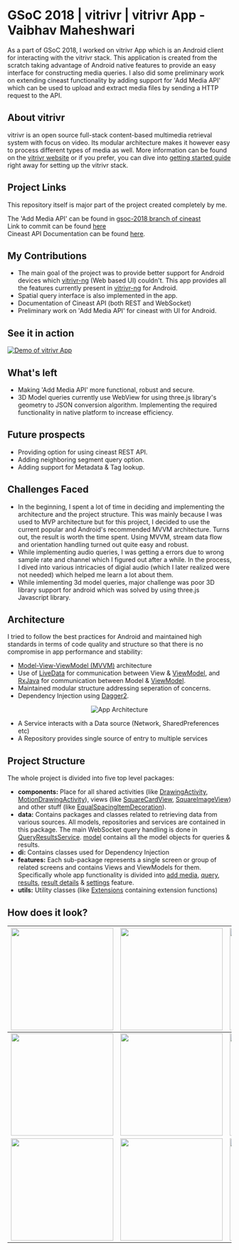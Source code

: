 # GSoC 2018 | vitrivr | vitrivr App - Vaibhav Maheshwari
As a part of GSoC 2018, I worked on vitrivr App which is an Android client for interacting with the vitrivr stack. This application is created from the scratch taking advantage of Android native features to provide an easy interface for constructing media queries. I also did some preliminary work on extending cineast functionality by adding support for 'Add Media API' which can be used to upload and extract media files by sending a HTTP request to the API.

## About vitrivr
vitrivr is an open source full-stack content-based multimedia retrieval system with focus on video. Its modular architecture makes it however easy to process different types of media as well. More information can be found on the [vitrivr website](https://vitrivr.org) or if you prefer, you can dive into [getting started guide](https://vitrivr.org/getting_started.html) right away for setting up the vitrivr stack.

## Project Links
This repository itself is major part of the project created completely by me.

The 'Add Media API' can be found in [gsoc-2018 branch of cineast](https://github.com/vitrivr/cineast/tree/gsoc-2018)  
Link to commit can be found [here](https://github.com/vitrivr/cineast/commit/e82c09c83a1fd2ce390ca3814bfd81a62d1dff54)  
Cineast API Documentation can be found [here](https://github.com/iammvaibhav/Cineast-API/wiki).

## My Contributions
* The main goal of the project was to provide better support for Android devices which [vitrivr-ng](https://github.com/vitrivr/vitrivr-ng) (Web based UI) couldn't. This app provides all the features currently present in [vitrivr-ng](https://github.com/vitrivr/vitrivr-ng) for Android.
* Spatial query interface is also implemented in the app.
* Documentation of Cineast API (both REST and WebSocket)
* Preliminary work on 'Add Media API' for cineast with UI for Android.

## See it in action

[![Demo of vitrivr App](https://image.ibb.co/c33T39/video_Youtube.png)](https://youtu.be/yYAVT22My9w "Demo of vitrivr App")

## What's left
* Making 'Add Media API' more functional, robust and secure.
* 3D Model queries currently use WebView for using three.js library's geometry to JSON conversion algorithm. Implementing the required functionality in native platform to increase efficiency.

## Future prospects
* Providing option for using cineast REST API.
* Adding neighboring segment query option.
* Adding support for Metadata & Tag lookup.

## Challenges Faced
* In the beginning, I spent a lot of time in deciding and implementing the architecture and the project structure. This was mainly because I was used to MVP architecture but for this project, I decided to use the current popular and Android's recommended MVVM architecture. Turns out, the result is worth the time spent. Using MVVM, stream data flow and orientation handling turned out quite easy and robust.
* While implementing audio queries, I was getting a errors due to wrong sample rate and channel which I figured out after a while. In the process, I dived into various intricacies of digial audio (which I later realized were not needed) which helped me learn a lot about them.
* While imlementing 3d model queries, major challenge was poor 3D library support for android which was solved by using three.js Javascript library.

## Architecture
I tried to follow the best practices for Android and maintained high standards in terms of code quality and structure so that there is no compromise in app performance and stability:
* [Model-View-ViewModel (MVVM)](https://en.wikipedia.org/wiki/Model%E2%80%93view%E2%80%93viewmodel) architecture
* Use of [LiveData](https://developer.android.com/topic/libraries/architecture/livedata) for communication between View & [ViewModel](https://developer.android.com/topic/libraries/architecture/viewmodel), and [RxJava](https://github.com/ReactiveX/RxJava) for communication between Model & [ViewModel](https://developer.android.com/topic/libraries/architecture/viewmodel).
* Maintained modular structure addressing seperation of concerns.
* Dependency Injection using [Dagger2](https://github.com/google/dagger).
<p align="center"><img src="https://image.ibb.co/irqN3o/architecture.png" alt="App Architecture"/></p>

* A Service interacts with a Data source (Network, SharedPreferences etc)
* A Repository provides single source of entry to multiple services

## Project Structure
The whole project is divided into five top level packages:
* **components:** Place for all shared activities (like [DrawingActivity](app/src/main/java/org/vitrivr/vitrivrapp/components/drawing/DrawingActivity.kt), [MotionDrawingActivity](app/src/main/java/org/vitrivr/vitrivrapp/components/drawing/MotionDrawingActivity.kt)), views (like [SquareCardView](https://github.com/iammvaibhav/vitrivr-App/blob/master/app/src/main/java/org/vitrivr/vitrivrapp/components/results/SquareCardView.kt), [SquareImageView](app/src/main/java/org/vitrivr/vitrivrapp/components/results/SquareImageView.kt)) and other stuff (like [EqualSpacingItemDecoration](app/src/main/java/org/vitrivr/vitrivrapp/components/results/EqualSpacingItemDecoration.kt)).
* **data:** Contains packages and classes related to retrieving data from various sources. All models, repositories and services are contained in this package. The main WebSocket query handling is done in [QueryResultsService](app/src/main/java/org/vitrivr/vitrivrapp/data/services/QueryResultsService.kt). [model](app/src/main/java/org/vitrivr/vitrivrapp/data/model) contains all the model objects for queries & results.
* **di:** Contains classes used for Dependency Injection
* **features:** Each sub-package represents a single screen or group of related screens and contains Views and ViewModels for them. Specifically whole app functionality is divided into [add media](app/src/main/java/org/vitrivr/vitrivrapp/features/addmedia), [query](app/src/main/java/org/vitrivr/vitrivrapp/features/query), [results](app/src/main/java/org/vitrivr/vitrivrapp/features/results), [result details](app/src/main/java/org/vitrivr/vitrivrapp/features/resultdetails) & [settings](app/src/main/java/org/vitrivr/vitrivrapp/features/settings) feature.
* **utils:** Utility classes (like [Extensions](app/src/main/java/org/vitrivr/vitrivrapp/utils/Extensions.kt) containing extension functions)

## How does it look?

  | <img src="https://image.ibb.co/kUM4G8/Screenshot_20180730_152727.png" width="230px"/>  | <img src="https://image.ibb.co/gi59io/Screenshot_20180730_153658.png" width="230px"/> | <img src="https://image.ibb.co/bTmh3o/Screenshot_20180730_153717.png" width="230px"/>
  |:---:|:---:|:---:|
  | <img src="https://image.ibb.co/i5DvOo/Screenshot_20180730_153741.png" width="230px"/> | <img src="https://image.ibb.co/nesN3o/Screenshot_20180730_153807.png" width="230px"/> | <img src="https://image.ibb.co/bTqLpT/Screenshot_20180730_153817.png" width="230px"/>
  | <img src="https://image.ibb.co/dFA9io/Screenshot_20180730_153822.png" width="230px"/> | <img src="https://image.ibb.co/gwR4G8/Screenshot_20180730_154124.png" width="230px"/> | <img src="https://image.ibb.co/htmh3o/Screenshot_20180730_154148.png" width="230px"/>
